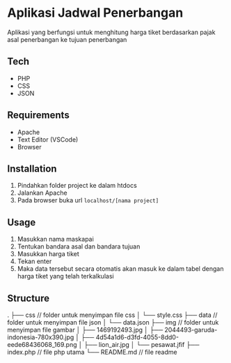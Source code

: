 # Aplikasi Jadwal Penerbangan

Aplikasi yang berfungsi untuk menghitung harga tiket berdasarkan pajak asal penerbangan ke tujuan penerbangan

## Tech

- PHP
- CSS
- JSON

## Requirements

- Apache
- Text Editor (VSCode)
- Browser

## Installation

1. Pindahkan folder project ke dalam htdocs
2. Jalankan Apache
3. Pada browser buka url `localhost/[nama project]`

## Usage

1. Masukkan nama maskapai
2. Tentukan bandara asal dan bandara tujuan
3. Masukkan harga tiket
4. Tekan enter
5. Maka data tersebut secara otomatis akan masuk ke dalam tabel dengan harga tiket yang telah terkalkulasi

## Structure

.
├── css // folder untuk menyimpan file css
│ └── style.css
├── data // folder untuk menyimpan file json
│ └── data.json
├── img // folder untuk menyimpan file gambar
│ ├── 1469192493.jpg
│ ├── 2044493-garuda-indonesia-780x390.jpg
│ ├── 4d54a1d6-d3fd-4055-8dd0-eede68436068_169.png
│ ├── lion_air.jpg
│ └── pesawat.jfif
├── index.php // file php utama
└── README.md // file readme
